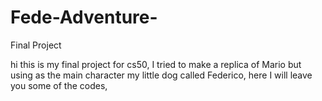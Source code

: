 # Fede-Adventure-
Final Project


hi this is my final project for cs50, I tried to make a replica of Mario but using as the main character my little dog called Federico, here I will leave you some of the codes,

